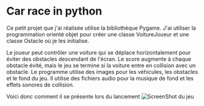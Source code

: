 # Car race in python

Ce petit projet que j'ai réalisée utilise la bibliothèque Pygame.
J'ai utiliser la programmation orienté objet pour créer une classe VoitureJoueur et une classe Ostacle où je les initialise.

Le joueur peut contrôler une voiture qui se déplace horizontalement pour éviter des obstacles descendant de l'écran.
Le score augmente à chaque obstacle évité, mais le jeu se termine si la voiture entre en collision avec un obstacle.
Le programme utilise des images pour les véhicules, les obstacles et le fond du jeu.
Il utilise des fichiers audio pour la musique de fond et les effets sonores de collision. 

Voici donc comment il se présente lors du lancement
![ScreenShot du jeu](https://github.com/Myanna06/car-race-python/assets/154425535/68bd4a39-8217-4fad-8315-dcb68453ca89)
